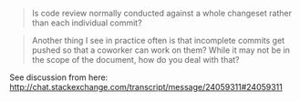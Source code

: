 > Is code review normally conducted against a whole changeset rather than each individual commit?

> Another thing I see in practice often is that incomplete commits get pushed so that a coworker can work on them? While it may not be in the scope of the document, how do you deal with that?

See discussion from here: http://chat.stackexchange.com/transcript/message/24059311#24059311
